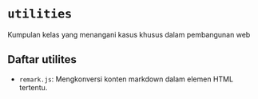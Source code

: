 # `utilities`
Kumpulan kelas yang menangani kasus khusus dalam pembangunan web

## Daftar utilites
- `remark.js`: Mengkonversi konten markdown dalam elemen HTML tertentu. 
